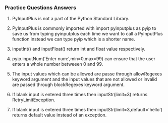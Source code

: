 ### Practice Questions Answers

1. PyInputPlus is not a part of the Python Standard Library.

2. PyInputPlus is commonly imported with import pyinputplus as pyip to save us from typing pyinputplus 
each time we want to call a PyInputPlus function instead we can type pyip which is a shorter name.

3. inputInt() and inputFloat() return int and float value respectively.

4. pyip.inputNum('Enter num:',min=0,max=99) can ensure that the user enters a whole number betweeen 0 and 99.

5. The input values which can be allowed are passe through allowRegexes keyword argument 
and the input values that are not allowed or invalid are passed through blockRegexes keyword argument.

6. If blank input is entered three times then inputStr(limit=3) returns RetryLimitException.

7. If blank input is entered three times then inputStr(limit=3,default='hello') returns default value instead of an exception.
